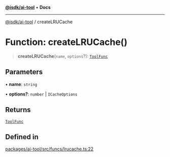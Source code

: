 [**@isdk/ai-tool**](../README.md) • **Docs**

***

[@isdk/ai-tool](../globals.md) / createLRUCache

# Function: createLRUCache()

> **createLRUCache**(`name`, `options`?): [`ToolFunc`](../classes/ToolFunc.md)

## Parameters

• **name**: `string`

• **options?**: `number` \| `ICacheOptions`

## Returns

[`ToolFunc`](../classes/ToolFunc.md)

## Defined in

[packages/ai-tool/src/funcs/lrucache.ts:22](https://github.com/isdk/ai-tool.js/blob/fe6b47f429fb128627d2210e367fa914b891d314/src/funcs/lrucache.ts#L22)
